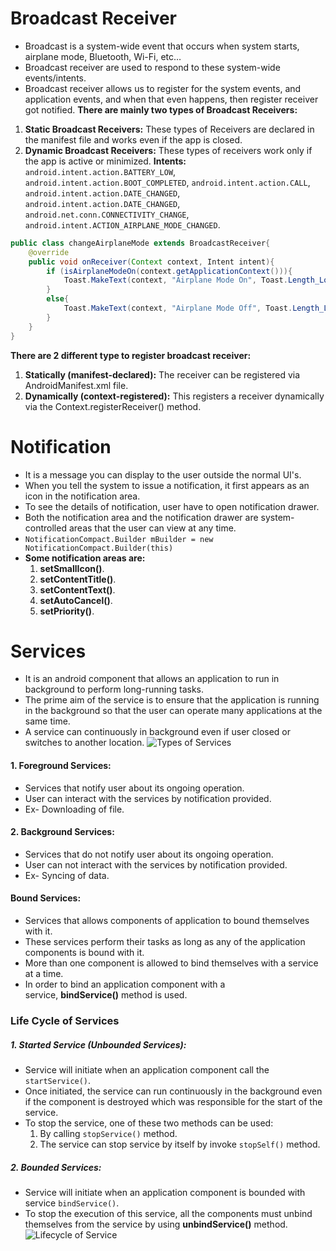 # Broadcast Receiver
- Broadcast is a system-wide event that occurs when system starts, airplane mode, Bluetooth, Wi-Fi, etc…
- Broadcast receiver are used to respond to these system-wide events/intents.
- Broadcast receiver allows us to register for the system events, and application events, and when that even happens, then register receiver got notified.
**There are mainly two types of Broadcast Receivers:**
1. **Static Broadcast Receivers:** These types of Receivers are declared in the manifest file and works even if the app is closed.
2. **Dynamic Broadcast Receivers:** These types of receivers work only if the app is active or minimized.
**Intents:** `android.intent.action.BATTERY_LOW`, `android.intent.action.BOOT_COMPLETED`, `android.intent.action.CALL`, `android.intent.action.DATE_CHANGED`, `android.intent.action.DATE_CHANGED`, `android.net.conn.CONNECTIVITY_CHANGE`, `android.intent.ACTION_AIRPLANE_MODE_CHANGED`.
```java
public class changeAirplaneMode extends BroadcastReceiver{
	@override
	public void onReceiver(Context context, Intent intent){
		if (isAirplaneModeOn(context.getApplicationContext())){
			Toast.MakeText(context, "Airplane Mode On", Toast.Length_Long).show();
		}
		else{
			Toast.MakeText(context, "Airplane Mode Off", Toast.Length_Long).show();
		}
	}
}
```
**There are 2 different type to register broadcast receiver:**
1. **Statically (manifest-declared):** The receiver can be registered via AndroidManifest.xml file.
2. **Dynamically (context-registered):** This registers a receiver dynamically via the Context.registerReceiver() method.

# Notification
- It is a message you can display to the user outside the normal UI's.
- When you tell the system to issue a notification, it first appears as an icon in the notification area.
- To see the details of notification, user have to open notification drawer.
- Both the notification area and the notification drawer are system-controlled areas that the user can view at any time.
- `NotificationCompact.Builder mBuilder = new NotificationCompact.Builder(this)`
- **Some notification areas are:**
	1. **setSmallIcon()**.
	2. **setContentTitle()**.
	3. **setContentText()**.
	4. **setAutoCancel()**.
	5. **setPriority()**.

# Services
- It is an android component that allows an application to run in background to perform long-running tasks.
- The prime aim of the service is to ensure that the application is running in the background so that the user can operate many applications at the same time.
- A service can continuously in background even if user closed or switches to another location.
![Types of Services](https://media.geeksforgeeks.org/wp-content/uploads/20200911235638/Typesofandroidservices-660x404.png)
#### 1. Foreground Services:
- Services that notify user about its ongoing operation.
- User can interact with the services by notification provided.
- Ex- Downloading of file.
#### 2. Background Services:
- Services that do not notify user about its ongoing operation.
- User can not interact with the services by notification provided.
- Ex- Syncing of data.
#### Bound Services:
- Services that allows components of application to bound themselves with it.
- These services perform their tasks as long as any of the application components is bound with it.
- More than one component is allowed to bind themselves with a service at a time. 
- In order to bind an application component with a service, **bindService()** method is used.

### Life Cycle of Services
##### 1. Started Service (Unbounded Services):
- Service will initiate when an application component call the `startService()`.
- Once initiated, the service can run continuously in the background even if the component is destroyed which was responsible for the start of the service.
- To stop the service, one of these two methods can be used:
	1. By calling `stopService()` method.
	2. The service can stop service by itself by invoke `stopSelf()` method.
##### 2. Bounded Services:
-  Service will initiate when an application component is bounded with service `bindService()`.
- To stop the execution of this service, all the components must unbind themselves from the service by using **unbindService()** method.
![Lifecycle of Service](https://static.javatpoint.com/images/androidimages/service_lifecycle.png)
